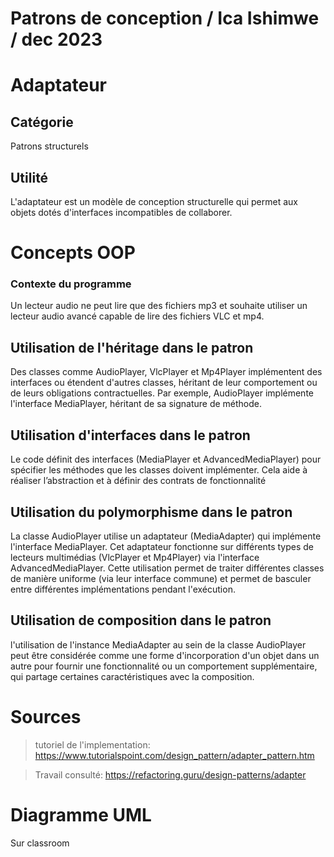 # Patrons de conception / Ica Ishimwe / dec 2023
# Adaptateur
## Catégorie
Patrons structurels
## Utilité
L'adaptateur est un modèle de conception structurelle qui permet aux objets dotés d'interfaces incompatibles de collaborer.
# Concepts OOP
### Contexte du programme 
Un lecteur audio ne peut lire que des fichiers mp3 et souhaite utiliser un lecteur audio avancé capable de lire des fichiers VLC et mp4.
## Utilisation de l'héritage dans le patron

Des classes comme AudioPlayer, VlcPlayer et Mp4Player implémentent des interfaces ou étendent d'autres classes, héritant de leur comportement ou de leurs obligations contractuelles. Par exemple, AudioPlayer implémente l'interface MediaPlayer, héritant de sa signature de méthode.

## Utilisation d'interfaces dans le patron
Le code définit des interfaces (MediaPlayer et AdvancedMediaPlayer) pour spécifier les méthodes que les classes doivent implémenter. Cela aide à réaliser l’abstraction et à définir des contrats de fonctionnalité
## Utilisation du polymorphisme dans le patron
La classe AudioPlayer utilise un adaptateur (MediaAdapter) qui implémente l'interface MediaPlayer. Cet adaptateur fonctionne sur différents types de lecteurs multimédias (VlcPlayer et Mp4Player) via l'interface AdvancedMediaPlayer. Cette utilisation permet de traiter différentes classes de manière uniforme (via leur interface commune) et permet de basculer entre différentes implémentations pendant l'exécution.
## Utilisation de composition dans le patron
l'utilisation de l'instance MediaAdapter au sein de la classe AudioPlayer peut être considérée comme une forme d'incorporation d'un objet dans un autre pour fournir une fonctionnalité ou un comportement supplémentaire, qui partage certaines caractéristiques avec la composition.

# Sources
> tutoriel de l'implementation: https://www.tutorialspoint.com/design_pattern/adapter_pattern.htm

>Travail consulté: https://refactoring.guru/design-patterns/adapter

# Diagramme UML
Sur classroom
